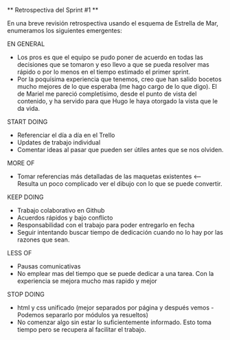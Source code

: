** Retrospectiva del Sprint #1 **

En una breve revisión retrospectiva usando el esquema de Estrella de Mar, enumeramos los siguientes emergentes:

EN GENERAL
- Los pros es que el equipo se pudo poner de acuerdo en todas las decisiones que se tomaron y eso llevo a que se pueda resolver mas rápido o por lo menos en el tiempo estimado el primer sprint.
- Por la poquísima experiencia que tenemos, creo que han salido bocetos mucho mejores de lo que esperaba (me hago cargo de lo que digo). El de Mariel me pareció completísimo, desde el punto de vista del contenido, y ha servido para que Hugo le haya otorgado la vista que le da vida.

START DOING
- Referenciar el día a día en el Trello
- Updates de trabajo individual
- Comentar ideas al pasar que pueden ser útiles antes que se nos olviden.

MORE OF
- Tomar referencias más detalladas de las maquetas existentes <— Resulta un poco complicado ver el dibujo con lo que se puede convertir.

KEEP DOING
- Trabajo colaborativo en Github
- Acuerdos rápidos y bajo conflicto
- Responsabilidad con el trabajo para poder entregarlo en fecha
- Seguir intentando buscar tiempo de dedicación cuando no lo hay por las razones que sean.

LESS OF
- Pausas comunicativas
- No emplear mas del tiempo que se puede dedicar a una tarea. Con la experiencia se mejora mucho mas rapido y mejor

STOP DOING
- html y css unificado (mejor separados por página y después vemos - Podemos separarlo por módulos ya resueltos)
- No comenzar algo sin estar lo suficientemente informado. Esto toma tiempo pero se recupera al facilitar el trabajo.